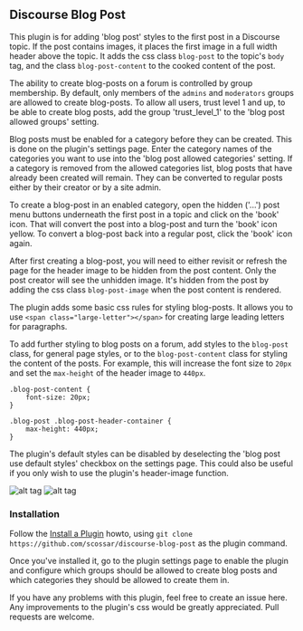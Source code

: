 ## Discourse Blog Post

This plugin is for adding 'blog post' styles to the first post in a Discourse topic. If the post contains images, it places the first image
in a full width header above the topic. It adds the css class `blog-post` to the topic's `body` tag, and the class `blog-post-content` to
the cooked content of the post.

The ability to create blog-posts on a forum is controlled by group membership. By default, only members
of the `admins` and `moderators` groups are allowed to create blog-posts. To allow all users, trust level
1 and up, to be able to create blog posts, add the group 'trust_level_1' to the 'blog post allowed groups' setting.

Blog posts must be enabled for a category before they can be created. This is done on the plugin's settings page.
Enter the category names of the categories you want to use into the 'blog post allowed categories' setting. 
If a category is removed from the allowed categories list, blog posts that have already been created will remain.
They can be converted to regular posts either by their creator or by a site admin.

To create a blog-post in an enabled category, open the hidden ('...') post menu buttons underneath the first post
in a topic and click on the 'book' icon. That will convert the post into a blog-post and turn the 'book' icon yellow.
To convert a blog-post back into a regular post, click the 'book' icon again.

After first creating a blog-post, you will need to either revisit or refresh the page for the header image to
be hidden from the post content. Only the post creator will see the unhidden image. It's hidden from the post
by adding the css class `blog-post-image` when the post content is rendered.

The plugin adds some basic css rules for styling blog-posts. It allows you to use `<span class="large-letter"></span>` for
creating large leading letters for paragraphs.

To add further styling to blog posts on a forum, add styles to the `blog-post` class, for general page styles,
or to the `blog-post-content` class for styling the content of the posts. For example, this will increase the font
size to `20px` and set the `max-height` of the header image to `440px`.

    .blog-post-content {
        font-size: 20px;
    }
    
    .blog-post .blog-post-header-container {
        max-height: 440px;
    }
    
The plugin's default styles can be disabled by deselecting the 'blog post use default styles' checkbox on the settings
page. This could also be useful if you only wish to use the plugin's header-image function.

![alt tag](https://cloud.githubusercontent.com/assets/2975917/19752137/dfba541a-9baf-11e6-8b87-c55d6b6e4bc8.png)
![alt tag](https://cloud.githubusercontent.com/assets/2975917/19752147/f3783f12-9baf-11e6-9849-1d2450d6bef3.png)

### Installation

Follow the [Install a Plugin](https://meta.discourse.org/t/install-a-plugin/19157) howto, using
`git clone https://github.com/scossar/discourse-blog-post` as the plugin command.

Once you've installed it, go to the plugin settings page to enable the plugin and configure which groups should be
allowed to create blog posts and which categories they should be allowed to create them in.

If you have any problems with this plugin, feel free to create an issue here. Any improvements to the plugin's css would be greatly appreciated.
Pull requests are welcome.
